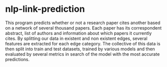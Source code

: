 # nlp-link-prediction

This program predicts whether or not a research paper cites another based on a network of several thousand papers. Each paper has its correspondent abstract, list of authors and information about which papers it currently cites.
By splitting our data in existent and non existent edges, several features are extracted for each edge category. 
The collective of this data is then split into train and test datasets, trained by various models and then evaluated by several metrics in search of the model with the most accurate predictions.
